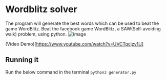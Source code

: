 # Wordblitz solver
The program will generate the best words which can be used to beat the game WordBlitz.
Beat the facebook game WordBlitz, a SAW(Self-avoiding walk) problem, using python.
![image](https://github.com/taixhi/wordblitz/raw/master/screenshot.png)

(Video Demo)[https://www.youtube.com/watch?v=UVCTqcjzv1U]
## Running it
Run the below command in the terminal
`python3 generator.py`
